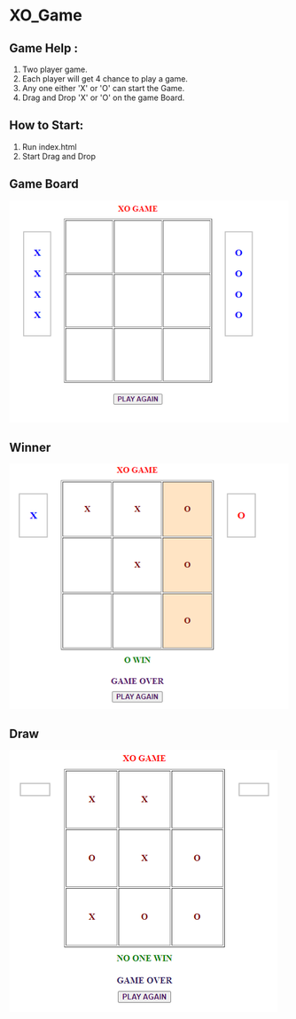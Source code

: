 # XO_Game

## Game Help :

1. Two player game.
2. Each player will get 4 chance to play a game.
3. Any one either 'X'  or 'O' can start the Game.
4. Drag and Drop 'X' or 'O' on the game Board.


## How to Start: 
1. Run index.html
2. Start Drag and Drop

## Game Board
![Game Board](images\home.png)

## Winner
![Game Board](images\winner-board.png)

## Draw
![Game Board](images\draw.png)